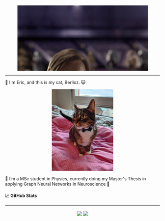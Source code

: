 <!-- [![Header](./hello_there.gif "Berlioz")](https://github.com/elindgren/elindgren/) -->
<p align="center">
  <img align="center" src="./hello_there.gif" width="425px">
</p>

---

👋 I'm Eric, and this is my cat, Berlioz. &#128570;

<p align="center">
  <img src="./berlioz.jpg" width="200px">
</p>
🔭 I’m a MSc student in Physics, currently doing my Master's Thesis in applying Graph Neural Networks in Neuroscience &#129504;

#### &#128200; GitHub Stats
---

<p align="center">
  <img align="center" src="https://github-readme-stats.vercel.app/api/?username=elindgren&theme=synthwave" />
  <img align="center" src="https://github-readme-stats.vercel.app/api/top-langs/?username=elindgren&theme=synthwave" />
</p>

<!--
**elindgren/elindgren** is a ✨ _special_ ✨ repository because its `README.md` (this file) appears on your GitHub profile.
<img src="./berlioz.jpg" width="30px">
Here are some ideas to get you started:

- 🔭 I’m currently working on ...
- 🌱 I’m currently learning ...
- 👯 I’m looking to collaborate on ...
- 🤔 I’m looking for help with ...
- 💬 Ask me about ...
- 📫 How to reach me: ...
- 😄 Pronouns: ...
- ⚡ Fun fact: ...
-->
